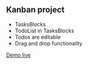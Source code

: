 

## Kanban project
- TasksBlocks
- TodoList in TasksBlocks
- Todos are editable
- Drag and drop functionality

[Demo live](https://portfolio-bilous.000webhostapp.com/)
